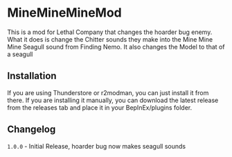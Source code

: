 # MineMineMineMod

This is a mod for Lethal Company that changes the hoarder bug enemy. What it does is change the Chitter sounds they make into the Mine Mine Mine Seagull sound from Finding Nemo. It also changes the Model to that of a seagull

## Installation
If you are using Thunderstore or r2modman, you can just install it from there. If you are installing it manually, you can download the latest release from the releases tab and place it in your BepInEx/plugins folder.

## Changelog
`1.0.0` - Initial Release, hoarder bug now makes seagull sounds